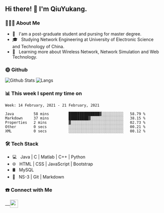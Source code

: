 <h2> Hi there! 👋 I'm QiuYukang.</h2>

<h3> 👨🏻‍💻 About Me </h3>

- 💼 &nbsp; I'am a post-graduate student and pursing for master degree.
- 🎓 &nbsp; Studying Network Engineering at University of Electronic Science and Technology of China.
- 🌱 &nbsp; Learning more about Wireless Network, Network Simulation and Web Technology.

<h3> 🌞 Github</h3>

![Github Stats](https://github-readme-stats-beta-lovat.vercel.app/api?username=QiuYukang&count_private=true&show_icons=true&hide=stars)
![Langs](https://github-readme-stats-beta-lovat.vercel.app/api/top-langs/?username=QiuYukang&count_private=true&layout=compact)

<h3> 📊 This week I spent my time on</h3>

<!--START_SECTION:waka-->
```text
Week: 14 February, 2021 - 21 February, 2021

Java         58 mins         ██████████████▓░░░░░░░░░░   58.79 % 
Markdown     37 mins         █████████▓░░░░░░░░░░░░░░░   38.15 % 
Properties   2 mins          ▓░░░░░░░░░░░░░░░░░░░░░░░░   02.73 % 
Other        0 secs          ░░░░░░░░░░░░░░░░░░░░░░░░░   00.21 % 
XML          0 secs          ░░░░░░░░░░░░░░░░░░░░░░░░░   00.12 % 
```
<!--END_SECTION:waka-->

<h3>🛠 Tech Stack</h3>

- 💻 &nbsp; Java | C | Matlab | C++ | Python
- 🌐 &nbsp; HTML | CSS | JavaScript | Bootstrap
- 🛢  &nbsp; MySQL
- 🔧 &nbsp; NS-3 | Git | Markdown

<h3> ☎️ Connect with Me </h3>

<a href="mailto:b612n@qq.com">
   &nbsp;  &nbsp;
  <img align="center" width="26px" src="https://github.com/TheDudeThatCode/TheDudeThatCode/blob/master/Assets/Gmail.svg" />
</a>
